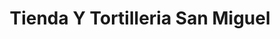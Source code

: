 ---
title: "Tienda Y Tortilleria San Miguel"
url: /mazatenango/tienda-y-tortilleria-san-miguel/
shop: quiosco
---